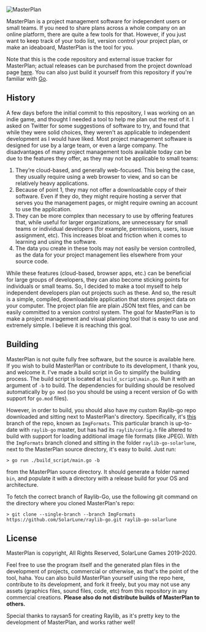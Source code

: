 ![MasterPlan](https://user-images.githubusercontent.com/4733521/72319146-4372bd80-3653-11ea-806f-9c66c41d4c2f.png)

MasterPlan is a project management software for independent users or small teams. If you need to share plans across a whole company on an online platform, there are quite a few tools for that. However, if you just want to keep track of your todo list, version control your project plan, or make an ideaboard, MasterPlan is the tool for you.

Note that this is the code repository and external issue tracker for MasterPlan; actual releases can be purchased from the project download page [here](https://solarlune.itch.io/masterplan?secret=fed4MHmTdQ5paAvgv4kfJzrg). You can also just build it yourself from this repository if you're familiar with [Go](https://golang.org/).

## History

A few days before the initial commit to this repository, I was working on an indie game, and thought I needed a tool to help me plan out the rest of it. I asked on Twitter for some suggestions of software to try, and found that while they were solid choices, they weren't as applicable to independent development as I would have liked. Most project management software is designed for use by a large team, or even a large company. The disadvantages of many project management tools available today can be due to the features they offer, as they may not be applicable to small teams:

1) They’re cloud-based, and generally web-focused. This being the case, they usually require using a web browser to view, and so can be relatively heavy applications.
2) Because of point 1, they may not offer a downloadable copy of their software. Even if they do, they might require hosting a server that serves you the management pages, or might require owning an account to use the application.
3) They can be more complex than necessary to use by offering features that, while useful for larger organizations, are unnecessary for small teams or individual developers (for example, permissions, users, issue assignment, etc). This increases bloat and friction when it comes to learning and using the software.
4) The data you create in these tools may not easily be version controlled, as the data for your project management lies elsewhere from your source code.

While these features (cloud-based, browser apps, etc.) can be beneficial for large groups of developers, they can also become sticking points for individuals or small teams. So, I decided to make a tool myself to help independent developers plan out projects such as these. And so, the result is a simple, compiled, downloadable application that stores project data on your computer. The project plan file are plain JSON text files, and can be easily committed to a version control system. The goal for MasterPlan is to make a project management and visual planning tool that is easy to use and extremely simple. I believe it is reaching this goal.

## Building

MasterPlan is not quite fully free software, but the source is available here. If you wish to build MasterPlan or contribute to its development, I thank you, and welcome it. I've made a build script in Go to simplify the building process. The build script is located at `build_script\main.go`. Run it with an argument of `-b` to build. The dependencies for building should be resolved automatically by `go mod` (so you should be using a recent version of Go with support for `go.mod` files).

However, in order to build, you should also have my custom Raylib-go repo downloaded and sitting next to MasterPlan's directory. Specifically, it's [this](https://github.com/SolarLune/raylib-go/tree/ImgFormats) branch of the repo, known as `ImgFormats`. This particular branch is up-to-date with `raylib-go` master, but has had its `raylib/config.h` file altered to build with support for loading additional image file formats (like JPEG). With the `ImgFormats` branch cloned and sitting in the folder `raylib-go-solarlune`, next to the MasterPlan source directory, it's easy to build. Just run:

```
> go run ./build_script/main.go -b
```

from the MasterPlan source directory. It should generate a folder named `bin`, and populate it with a directory with a release build for your OS and architecture.

To fetch the correct branch of Raylib-Go, use the following git command on the directory where you cloned MasterPlan's repo:

```
> git clone --single-branch --branch ImgFormats https://github.com/SolarLune/raylib-go.git raylib-go-solarlune
```

## License

MasterPlan is copyright, All Rights Reserved, SolarLune Games 2019-2020. 

Feel free to use the program itself and the generated plan files in the development of projects, commercial or otherwise, as that's the point of the tool, haha. You can also build MasterPlan yourself using the repo here, contribute to its development, and fork it freely, but you may not use any assets (graphics files, sound files, code, etc) from this repository in any commercial creations. **Please also do not distribute builds of MasterPlan to others.**

Special thanks to raysan5 for creating Raylib, as it's pretty key to the development of MasterPlan, and works rather well!
